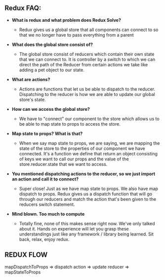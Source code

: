 ## Redux FAQ:
- **What is redux and what problem does Redux Solve?**
  - Redux gives us a global store that all components can connect to so that we no longer have to pass everything from a parent

- **What does the global store consist of?**
  - The global store consist of reducers which contain their own state that we can connect to. It is controller by a switch to which we can direct the path of the Reducer from certain actions we take like adding a pet object to our state.

- **What are actions?**
  - Actions are functions that let us be able to dispatch to the reducer. Dispatching to the reducer is how we are able to update our global store's state.

- **How can we access the global store?**
  - We have to "connect" our component to the store which allows us to be able to map state to props to access the store.

- **Map state to props? What is that?**
  - When we say map state to props, we are saying, we are mapping the state of the store to the properties of our component we have connected. It's a function we define that return an object consisting of keys we want to call our props and the value of the store.reducer.state that we want to access.

- **You mentioned dispatching actions to the reducer, so we just import an action and call it to connect?**
  - Super close! Just as we have map state to props. We also have map dispatch to props. Redux gives us a dispatch function that will go through our reducers and match the action that's been given to the reducers switch statement.

- **Mind blown. Too much to compute**
  - Totally fine, none of this makes sense right now. We've only talked about it. Hands on experience will let you grasp these understandings just like any framework / library being learned. Sit back, relax, enjoy redux.


## REDUX FLOW

mapDispatchToProps => dispatch action => update reducer => mapStateToProps

